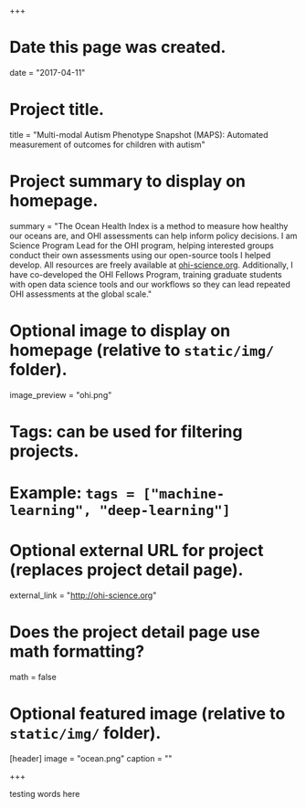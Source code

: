 +++
# Date this page was created.
date = "2017-04-11"

# Project title.
title = "Multi-modal Autism Phenotype Snapshot (MAPS): Automated measurement of outcomes for children with autism"

# Project summary to display on homepage.
summary = "The Ocean Health Index is a method to measure how healthy our oceans are, and OHI assessments can help inform policy decisions. I am Science Program Lead for the OHI program, helping interested groups conduct their own assessments using our open-source tools I helped develop. All resources are freely available at <a href="http://ohi-science.org">ohi-science.org</a>. Additionally, I have co-developed the OHI Fellows Program, training graduate students with open data science tools and our workflows so they can lead repeated OHI assessments at the global scale."

# Optional image to display on homepage (relative to `static/img/` folder).
image_preview = "ohi.png"

# Tags: can be used for filtering projects.
# Example: `tags = ["machine-learning", "deep-learning"]`

# Optional external URL for project (replaces project detail page).
external_link = "http://ohi-science.org"

# Does the project detail page use math formatting?
math = false

# Optional featured image (relative to `static/img/` folder).
[header]
image = "ocean.png"
caption = ""

+++

testing words here